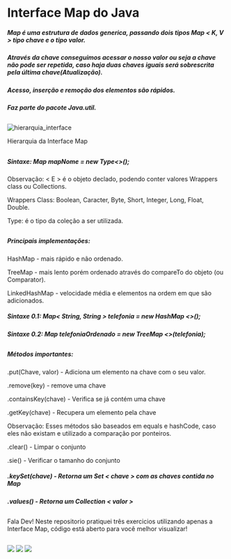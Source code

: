 <h1>
  Interface Map do Java
</h1>

<div>
  <h5>
    Map é uma estrutura de dados generica, passando dois tipos Map < K, V > tipo chave e o tipo valor.
  </h5>
      <h5>
        Através da chave conseguimos acessar o nosso valor ou seja a chave não pode ser repetida, caso haja duas chaves iguais será sobrescrita pela última chave(Atualização).
      </h5>
      <h5>
        Acesso, inserção e remoção dos elementos são rápidos.
      </h5>
      <h5>
        Faz parte do pacote Java.util.
      </h5>
</div>

##

![hierarquia_interface](https://github.com/RicardoBarrote/Collections-Map/assets/86330372/3c59891c-14c4-418e-bd93-33b255bb6000)
<p>
  Hierarquia da Interface Map
</p>

##

<div>
  <h5>
    Sintaxe: Map<E> mapNome = new Type<>();
  </h5>
      <p>
        Observação: < E > é o objeto declado, podendo conter valores Wrappers class ou Collections.
      </p>
          <p>
            Wrappers Class: Boolean, Caracter, Byte, Short, Integer, Long, Float, Double.
          </p>
          <p>
            Type: é o tipo da coleção a ser utilizada.
          </p> 
</div>
          
  ##
          
   <div>
          <h5>
            Principais implementações:
          </h5> 
          <p>
            HashMap - mais rápido e não ordenado.
          </p>
          <p>
            TreeMap - mais lento porém ordenado através do compareTo do objeto (ou Comparator).
          </p>
          <p>
            LinkedHashMap - velocidade média e elementos na ordem em que são adicionados.
          </p>
          <h5>
            Sintaxe 0.1: Map< String, String > telefonia = new HashMap <>();
          </h5>
              <h5>
                Sintaxe 0.2: Map<String, String> telefoniaOrdenado = new TreeMap <>(telefonia);
              </h5>
  </div>

  ##

  <div>
    <h5>
      Métodos importantes:
    </h5>
    <p>
      .put(Chave, valor) - Adiciona um elemento na chave com o seu valor.
    </p>
    <p>
      .remove(key) - remove uma chave
    </p>
    <p>
      .containsKey(chave) - Verifica se já contém uma chave 
    </p>
    <p>
      .getKey(chave) - Recupera um elemento pela chave
    </p>
    <p>
      Observação: Esses métodos são baseados em equals e hashCode, caso eles não existam e utilizado a comparação por ponteiros.
    </p>
    <p>
      .clear() - Limpar o conjunto
    </p>
    <p>
      .sie() - Verificar o tamanho do conjunto
    </p>
    <h5>
      .keySet(chave) - Retorna um Set < chave > com as chaves contida no Map
    </h5>
        <h5>
          .values() - Retorna um Collection < valor > 
        </h5>
  </div>

  ##

  <div>
    Fala Dev! Neste repositorio pratiquei três exercicios utilizando apenas a Interface Map, código está aberto para você melhor visualizar!
  </div>

  ##

  <div>
  <a href="https://www.instagram.com/ricardo_barrote/" target="_blank"><img src="https://img.shields.io/badge/-Instagram-%23E4405F?style=for-the-badge&logo=instagram&logoColor=white" target="_blank"></a>
  <a href = "mailto:ricardoambscfc@gmail.com"><img src="https://img.shields.io/badge/-Gmail-%23333?style=for-the-badge&logo=gmail&logoColor=white" target="_blank"></a>
  <a href="https://www.linkedin.com/in/ricardo-barrote/" target="_blank"><img src="https://img.shields.io/badge/-LinkedIn-%230077B5?style=for-the-badge&logo=linkedin&logoColor=white" target="_blank"></a> 
</div>
